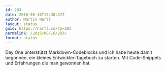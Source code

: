 ```yaml
---
id: 283
date: 2016-08-16T17:30:37Z
author: Martin Hartl
layout: status
guid: https://hartl.co/?p=283
permalink: /2016/08/16/283/
format: status
---
```

Day One unterstützt Markdown-Codeblocks und ich habe heute damit begonnen, ein kleines Entwickler-Tagebuch zu starten. Mit Code-Snippets und Erfahrungen die man gewonnen hat.